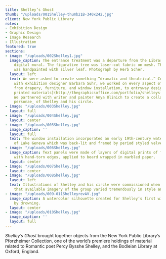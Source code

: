 ```yaml
---
title: Shelley’s Ghost
thumb: "/uploads/001Shelley-thumb21B-340x242.jpg"
client: New York Public Library
roles:
- Exhibition Design
- Graphic Design
- Image Research
- Illustration
featured: true
sections:
- image: "/uploads/002Shelley1.jpg"
  image_caption: The entrance treatment was a departure from the Library's typical
    digital mural. The figurative tree was laser-cut fabric on mesh. The show’s title
    was handpainted with silver leaf. Photograph by Herb Scher.
  layout: left
  text: We were asked to create something “dramatic and theatrical.” Collaborating
    with exhibition designer Barbara Suhr, we worked on every aspect of the show,
    from drapery, furniture, and window installation, to entryway design and [all
    printed materials](http://thegraphicsoffice.com/portfolio/shelleys-ghost-print-and-digital/).
    We partnered with writer and painter Anya Ulinich to create a collaged _dramatis
    personae_ of Shelley and his circle.
- image: "/uploads/003Shelley.jpg"
  layout: full
- image: "/uploads/004Shelley.jpg"
  layout: center
- image: "/uploads/005Shelley.jpg"
  image_caption: ''
  layout: full
  text: The window installation incorporated an early 19th-century watercolor view
    of Lake Geneva which was back-lit and framed by period styled velvet drapery.
- image: "/uploads/006Shelley.jpg"
  image_caption: Text panels were made of layers of digital prints of foxed paper
    with hand-torn edges, applied to board wrapped in marbled paper.
  layout: center
- image: "/uploads/007Shelley.jpg"
  layout: center
- image: "/uploads/008Shelley.jpg"
  layout: left
  text: Illustrations of Shelley and his circle were commissioned when it became clear
    that available imagery of the group varied tremendously in style and quality.
- image: "/uploads/009-011ShelleyrevAV.jpg"
  image_caption: A watercolor silhouette created for Shelley’s first wife, a suicide
    by drowning.
  layout: center
- image: "/uploads/010Shelley.jpg"
  image_caption: ''
  layout: full
---
```


_Shelley’s Ghost_ brought together objects from the New York Public Library’s Pforzheimer Collection, one of the world’s premiere holdings of material related to Romantic poet Percy Bysshe Shelley, and the Bodleian Library at Oxford, England.
